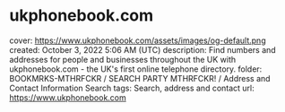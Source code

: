 # ukphonebook.com

cover: https://www.ukphonebook.com/assets/images/og-default.png
created: October 3, 2022 5:06 AM (UTC)
description: Find numbers and addresses for people and businesses throughout the UK with ukphonebook.com - the UK's first online telephone directory.
folder: BOOKMRKS-MTHRFCKR / SEARCH PARTY MTHRFCKR! / Address and Contact Information Search
tags: Search, address and contact
url: https://www.ukphonebook.com